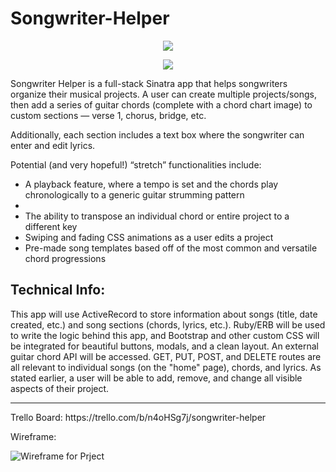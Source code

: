 # Songwriter-Helper
<p align="center">
  <img border-radius="25px" src ="http://career.iresearchnet.com/wp-content/uploads/2015/03/Songwriter.jpg"/>
</p>
<div style="text-align:center"><img src ="http://career.iresearchnet.com/wp-content/uploads/2015/03/Songwriter.jpg"/></div>

Songwriter Helper is a full-stack Sinatra app that helps songwriters organize their musical projects. A user can create multiple projects/songs, then add a series of guitar chords (complete with a chord chart image) to custom sections — verse 1, chorus, bridge, etc.

Additionally, each section includes a text box where the songwriter can enter and edit lyrics.

Potential (and very hopeful!) “stretch” functionalities include:
<ul>
	<li>A playback feature, where a tempo is set and the chords play chronologically to a generic guitar strumming pattern<li>
	<li>The ability to transpose an individual chord or entire project to a different key</li>
	<li>Swiping and fading CSS animations as a user edits a project</li>
	<li>Pre-made song templates based off of the most common and versatile chord progressions</li>
</ul>
<h2>Technical Info:</h2>
This app will use ActiveRecord to store information about songs (title, date created, etc.) and song sections (chords, lyrics, etc.). Ruby/ERB will be used to write the logic behind this app, and Bootstrap and other custom CSS will be integrated for beautiful buttons, modals, and a clean layout. An external guitar chord API will be accessed.
GET, PUT, POST, and DELETE routes are all relevant to individual songs (on the "home" page), chords, and lyrics. As stated earlier, a user will be able to add, remove, and change all visible aspects of their project.
<hr>
Trello Board: https://trello.com/b/n4oHSg7j/songwriter-helper

Wireframe:

![Wireframe for Prject](https://s32.postimg.org/k3k80vs4l/songwriterwire.jpg)

